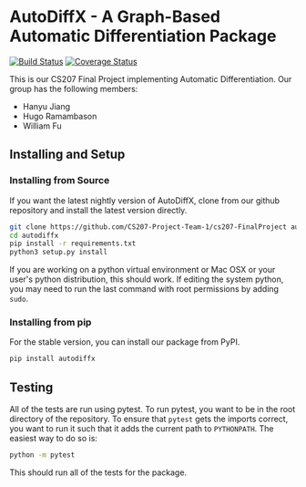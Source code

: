 # AutoDiffX - A Graph-Based Automatic Differentiation Package

[![Build Status](https://travis-ci.org/CS207-Project-Team-1/cs207-FinalProject.svg?branch=master)](https://travis-ci.org/CS207-Project-Team-1/cs207-FinalProject)
[![Coverage Status](https://coveralls.io/repos/github/CS207-Project-Team-1/cs207-FinalProject/badge.svg?branch=master)](https://coveralls.io/github/CS207-Project-Team-1/cs207-FinalProject?branch=master)

This is our CS207 Final Project implementing Automatic Differentiation. Our group has the following members:

* Hanyu Jiang
* Hugo Ramambason
* William Fu

## Installing and Setup

### Installing from Source

If you want the latest nightly version of AutoDiffX, clone from our github
repository and install the latest version directly.

```bash
git clone https://github.com/CS207-Project-Team-1/cs207-FinalProject autodiffx
cd autodiffx
pip install -r requirements.txt
python3 setup.py install
```

If you are working on a python virtual environment or Mac OSX or your user's
python distribution, this should work. If editing the system python, you may
need to run the last command with root permissions by adding `sudo`.

### Installing from pip

For the stable version, you can install our package from PyPI.

```bash
pip install autodiffx
```

## Testing

All of the tests are run using pytest. To run pytest, you want to be in the
root directory of the repository. To ensure that `pytest` gets the imports
correct, you want to run it such that it adds the current path to `PYTHONPATH`.
The easiest way to do so is:

```bash
python -m pytest
```

This should run all of the tests for the package.
